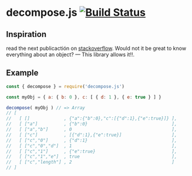 # decompose.js [![Build Status](https://travis-ci.org/JonDotsoy/decompose.js.svg?branch=master)](https://travis-ci.org/JonDotsoy/decompose.js)

## Inspiration
read the next publicactión on [stackoverflow](stackoverflow/questions/8318357).
Would not it be great to know everything about an object? — This library allows it!!.

## Example

```javascript
const { decompose } = require('decompose.js')

const myObj = { a: { b: 0 }, c: [ { d: 1 }, { e: true } ] }

decompose( myObj ) // => Array
// [
//   [ []             , {"a":{"b":0},"c":[{"d":1},{"e":true}]} ],
//   [ ["a"]          , {"b":0}                                ],
//   [ ["a","b"]      , 0                                      ],
//   [ ["c"]          , [{"d":1},{"e":true}]                   ],
//   [ ["c","0"]      , {"d":1}                                ],
//   [ ["c","0","d"]  , 1                                      ],
//   [ ["c","1"]      , {"e":true}                             ],
//   [ ["c","1","e"]  , true                                   ],
//   [ ["c","length"] , 2                                      ]
// ]
```



[stackoverflow/questions/8318357]: http://stackoverflow.com/questions/8318357/javascript-pointer-reference-craziness-can-someone-explain-this "Javascript pointer/reference craziness. Can someone explain this?"


